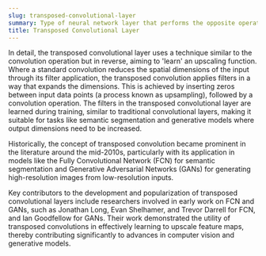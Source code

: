 ```yaml
---
slug: transposed-convolutional-layer
summary: Type of neural network layer that performs the opposite operation of a traditional convolutional layer, effectively upscaling input feature maps to a larger spatial resolution.
title: Transposed Convolutional Layer
---
```


In detail, the transposed convolutional layer uses a technique similar to the convolution operation but in reverse, aiming to 'learn' an upscaling function. Where a standard convolution reduces the spatial dimensions of the input through its filter application, the transposed convolution applies filters in a way that expands the dimensions. This is achieved by inserting zeros between input data points (a process known as upsampling), followed by a convolution operation. The filters in the transposed convolutional layer are learned during training, similar to traditional convolutional layers, making it suitable for tasks like semantic segmentation and generative models where output dimensions need to be increased.

Historically, the concept of transposed convolution became prominent in the literature around the mid-2010s, particularly with its application in models like the Fully Convolutional Network (FCN) for semantic segmentation and Generative Adversarial Networks (GANs) for generating high-resolution images from low-resolution inputs.

Key contributors to the development and popularization of transposed convolutional layers include researchers involved in early work on FCN and GANs, such as Jonathan Long, Evan Shelhamer, and Trevor Darrell for FCN, and Ian Goodfellow for GANs. Their work demonstrated the utility of transposed convolutions in effectively learning to upscale feature maps, thereby contributing significantly to advances in computer vision and generative models.